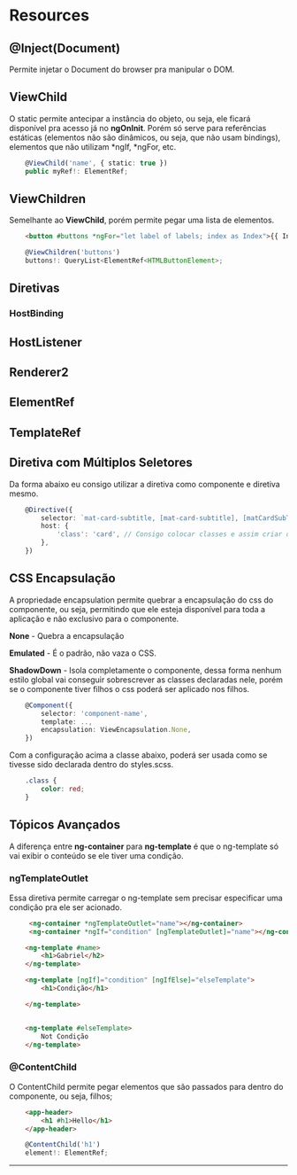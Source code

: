 # Resources

## @Inject(Document)

Permite injetar o Document do browser pra manipular o DOM.

## ViewChild

O static permite antecipar a instância do objeto, ou seja, ele ficará disponível pra acesso já no **ngOnInit**. Porém só serve para referências estáticas (elementos não  são dinâmicos, ou seja, que não usam bindings), elementos que não utilizam *ngIf, *ngFor, etc. 

```ts
    @ViewChild('name', { static: true })
    public myRef!: ElementRef;
```

## ViewChildren

Semelhante ao **ViewChild**, porém permite pegar uma lista de elementos.

```html
    <button #buttons *ngFor="let label of labels; index as Index">{{ Index }}</button>
```

```ts
    @ViewChildren('buttons')
    buttons!: QueryList<ElementRef<HTMLButtonElement>;
```

## Diretivas 

### HostBinding

## HostListener

## Renderer2

## ElementRef

## TemplateRef

## Diretiva com Múltiplos Seletores

Da forma abaixo eu consigo utilizar a diretiva como componente e diretiva mesmo.

```ts
    @Directive({
        selector: `mat-card-subtitle, [mat-card-subtitle], [matCardSubTitle]`,
        host: {
            'class': 'card', // Consigo colocar classes e assim criar diretivas que funcionam como componentes.
        },
    })
```

## CSS Encapsulação

A propriedade encapsulation permite quebrar a encapsulação do css do componente, ou seja, permitindo que ele esteja disponível para toda a aplicação e não exclusivo para o componente.

**None** - Quebra a encapsulação

**Emulated** - É o padrão, não vaza o CSS.

**ShadowDown** - Isola completamente o componente, dessa forma nenhum estilo global vai conseguir sobrescrever as classes declaradas nele, porém se o componente tiver filhos o css poderá ser aplicado nos filhos.

```ts
    @Component({
        selector: 'component-name',
        template: ..,
        encapsulation: ViewEncapsulation.None,
    })
```

Com a configuração acima a classe abaixo, poderá ser usada como se tivesse sido declarada dentro do styles.scss.

```scss
    .class {
        color: red;
    }
```

## Tópicos Avançados

A diferença entre **ng-container** para **ng-template** é que o ng-template só vai exibir o conteúdo se ele tiver uma condição.

### ngTemplateOutlet

Essa diretiva permite carregar o ng-template sem precisar especificar uma condição pra ele ser acionado.

```html
     <ng-container *ngTemplateOutlet="name"></ng-container>
     <ng-container *ngIf="condition" [ngTemplateOutlet]="name"></ng-container>

    <ng-template #name>
        <h1>Gabriel</h2>
    </ng-template>

    <ng-template [ngIf]="condition" [ngIfElse]="elseTemplate">
        <h1>Condição</h1>

    </ng-template>


    <ng-template #elseTemplate>
        Not Condição 
    </ng-template>
```

### @ContentChild

O ContentChild permite pegar elementos que são passados para dentro do componente, ou seja, filhos;

```html
    <app-header>
        <h1 #h1>Hello</h1>
    </app-header>
```

```ts
    @ContentChild('h1')
    element!: ElementRef;
```

--------------------------------------------


